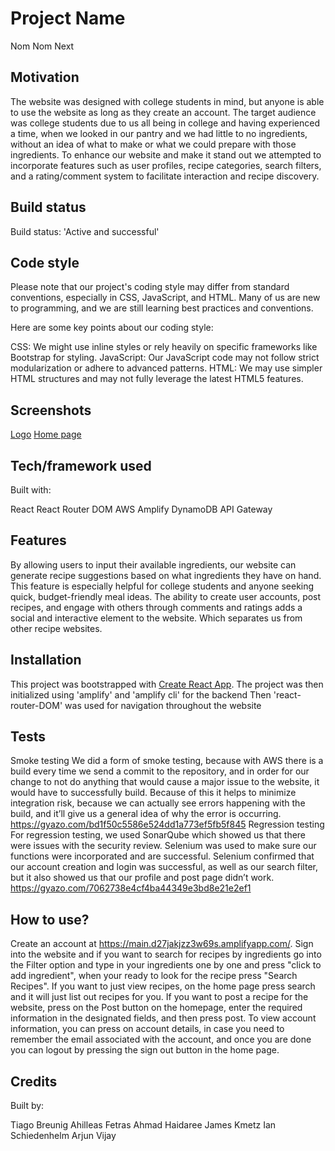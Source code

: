 # Project Name
Nom Nom Next

## Motivation
 The website was designed with college students in mind, but anyone is able to use the website as long as they create an account. The target audience was college students due to us all being in college and having experienced a time, when we looked in our pantry and we had little to no ingredients, without an idea of what to make or what we could prepare with those ingredients. To enhance our website and make it stand out we attempted to incorporate features such as user profiles, recipe categories, search filters, and a rating/comment system to facilitate interaction and recipe discovery.

## Build status
Build status: 'Active and successful'

## Code style
Please note that our project's coding style may differ from standard conventions, especially in CSS, JavaScript, and HTML. Many of us are new to programming, and we are still learning best practices and conventions.

Here are some key points about our coding style:

CSS: We might use inline styles or rely heavily on specific frameworks like Bootstrap for styling.
JavaScript: Our JavaScript code may not follow strict modularization or adhere to advanced patterns.
HTML: We may use simpler HTML structures and may not fully leverage the latest HTML5 features.

## Screenshots
[Logo](https://gyazo.com/fc133cf43a531b70e55af2812054771a) 
[Home page]()

## Tech/framework used
Built with:

React
React Router DOM
AWS Amplify
DynamoDB
API Gateway

## Features
By allowing users to input their available ingredients, our website can generate recipe suggestions based on what ingredients they have on hand. This feature is especially helpful for college students and anyone seeking quick, budget-friendly meal ideas. The ability to create user accounts, post recipes, and engage with others through comments and ratings adds a social and interactive element to the website. Which separates us from other recipe websites.

## Installation
This project was bootstrapped with [Create React App](https://github.com/facebook/create-react-app).
The project was then initialized using 'amplify' and 'amplify cli' for the backend
Then 'react-router-DOM' was used for navigation throughout the website

## Tests
Smoke testing
    We did a form of smoke testing, because with AWS there is a build every time we send a commit to the repository, and in order for our change to not do anything that would cause a major issue to the website, it would have to successfully build. Because of this it helps to minimize integration risk, because we can actually see errors happening with the build, and it’ll give us a general idea of why the error is occurring. https://gyazo.com/bd1f50c5586e524dd1a773ef5fb5f845
Regression testing
    For regression testing, we used SonarQube which showed us that there were issues with the security review. Selenium was used to make sure our functions were incorporated and are successful. Selenium confirmed that our account creation and login was successful, as well as our search filter, but it also showed us that our profile and post page didn’t work. https://gyazo.com/7062738e4cf4ba44349e3bd8e21e2ef1

## How to use?
Create an account at https://main.d27jakjzz3w69s.amplifyapp.com/. Sign into the website and if you want to search for recipes by ingredients go into the Filter option and type in your ingredients one by one and press "click to add ingredient", when your ready to look for the recipe press "Search Recipes". If you want to just view recipes, on the home page press search and it will just list out recipes for you. If you want to post a recipe for the website, press on the Post button on the homepage, enter the required information in the designated fields, and then press post. To view account information, you can press on account details, in case you need to remember the email associated with the account, and once you are done you can logout by pressing the sign out button in the home page.

## Credits
Built by:

Tiago Breunig
Ahilleas Fetras
Ahmad Haidaree
James Kmetz
Ian Schiedenhelm
Arjun Vijay

